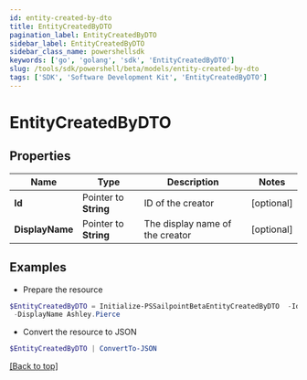 ```yaml
---
id: entity-created-by-dto
title: EntityCreatedByDTO
pagination_label: EntityCreatedByDTO
sidebar_label: EntityCreatedByDTO
sidebar_class_name: powershellsdk
keywords: ['go', 'golang', 'sdk', 'EntityCreatedByDTO'] 
slug: /tools/sdk/powershell/beta/models/entity-created-by-dto
tags: ['SDK', 'Software Development Kit', 'EntityCreatedByDTO']
---
```



# EntityCreatedByDTO

## Properties

Name | Type | Description | Notes
------------ | ------------- | ------------- | -------------
**Id** |  Pointer to **String** | ID of the creator | [optional] 
**DisplayName** |  Pointer to **String** | The display name of the creator | [optional] 

## Examples

- Prepare the resource
```powershell
$EntityCreatedByDTO = Initialize-PSSailpointBetaEntityCreatedByDTO  -Id 2c918090761a5aac0176215c46a62d58 `
 -DisplayName Ashley.Pierce
```

- Convert the resource to JSON
```powershell
$EntityCreatedByDTO | ConvertTo-JSON
```


[[Back to top]](#) 


